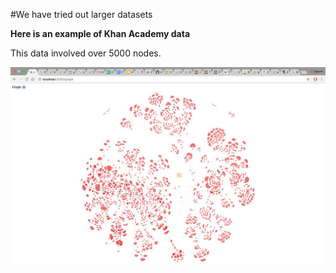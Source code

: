 #We have tried out larger datasets

**Here is an example of Khan Academy data**

This data involved over 5000 nodes.

![Khan Academy data](KA.png)
